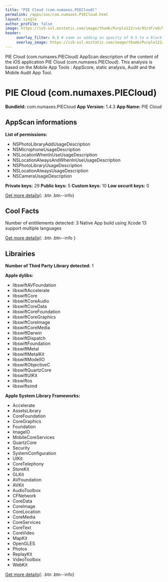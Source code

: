```yaml
---
title: "PIE Cloud (com.numaxes.PIECloud)"
permalink: /apps/ios/com.numaxes.PIECloud.html
layout: single
author_profile: false
image: https://is5-ssl.mzstatic.com/image/thumb/Purple122/v4/93/df/e0/93dfe0d5-600f-1b14-230d-f1a390a24460/AppIcon-0-0-1x_U007emarketing-0-0-0-2-0-0-sRGB-0-0-0-GLES2_U002c0-512MB-85-220-0-0.png/512x512bb.jpg
header: 
     overlay_filter: 0.5 # same as adding an opacity of 0.5 to a black background
     overlay_image: https://is5-ssl.mzstatic.com/image/thumb/Purple122/v4/93/df/e0/93dfe0d5-600f-1b14-230d-f1a390a24460/AppIcon-0-0-1x_U007emarketing-0-0-0-2-0-0-sRGB-0-0-0-GLES2_U002c0-512MB-85-220-0-0.png/512x512bb.jpg
---
```

PIE Cloud (com.numaxes.PIECloud) AppScan description of the content of the iOS application PIE Cloud (com.numaxes.PIECloud). This analysis is based on the Mobile App Tools : AppScore, static analysis, Audit and the Mobile Audit App Tool.

# PIE Cloud (com.numaxes.PIECloud)

**BundleId:** com.numaxes.PIECloud
**App Version:** 1.4.3
**App Name:** PIE Cloud


## AppScan informations 

**List of permissions:** 
- NSPhotoLibraryAddUsageDescription
- NSMicrophoneUsageDescription
- NSLocationWhenInUseUsageDescription
- NSLocationAlwaysAndWhenInUseUsageDescription
- NSPhotoLibraryUsageDescription
- NSLocationAlwaysUsageDescription
- NSCameraUsageDescription
  
  
**Private keys:** 29
**Public keys:** 5
**Custom keys:** 10
**Low securit keys:** 0
  
[Get more details](/pricing.html){: .btn .btn--info}

## Cool Facts

Number of entitlements detected: 3
Native App
build using Xcode 13
support multiple languages
  
[Get more details](/pricing.html){: .btn .btn--info }

## Librairies 
**Number of Third Party Library detected:** 1


**Apple dylibs:**
- libswiftAVFoundation
- libswiftAccelerate
- libswiftCore
- libswiftCoreAudio
- libswiftCoreData
- libswiftCoreFoundation
- libswiftCoreGraphics
- libswiftCoreImage
- libswiftCoreMedia
- libswiftDarwin
- libswiftDispatch
- libswiftFoundation
- libswiftMetal
- libswiftMetalKit
- libswiftModelIO
- libswiftObjectiveC
- libswiftQuartzCore
- libswiftUIKit
- libswiftos
- libswiftsimd


**Apple System Library Frameworks:**
- Accelerate
- AssetsLibrary
- CoreFoundation
- CoreGraphics
- Foundation
- ImageIO
- MobileCoreServices
- QuartzCore
- Security
- SystemConfiguration
- UIKit
- CoreTelephony
- StoreKit
- GLKit
- AVFoundation
- AVKit
- AudioToolbox
- CFNetwork
- CoreData
- CoreImage
- CoreLocation
- CoreMedia
- CoreServices
- CoreText
- CoreVideo
- MapKit
- OpenGLES
- Photos
- ReplayKit
- VideoToolbox
- WebKit


  
[Get more details](/pricing.html){: .btn .btn--info}

